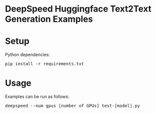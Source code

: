 
# DeepSpeed Huggingface Text2Text Generation Examples

# Setup
Python dependencies:
<pre>
pip install -r requirements.txt
</pre>

# Usage
Examples can be run as follows:
<pre>deepspeed --num_gpus [number of GPUs] test-[model].py</pre>

